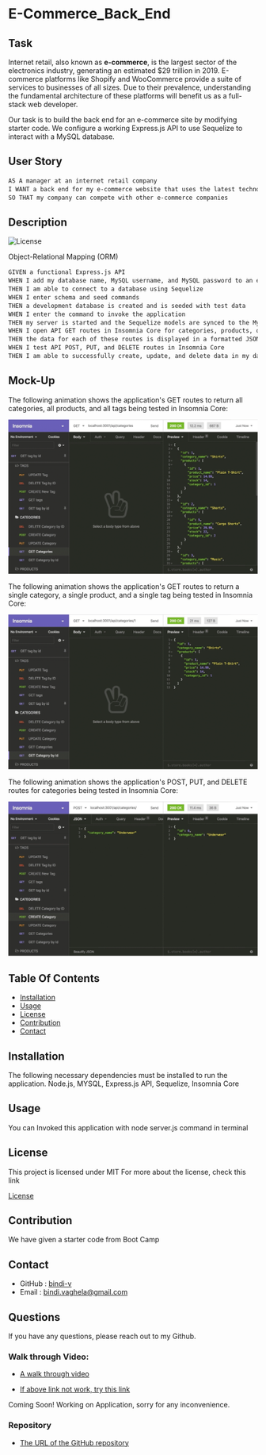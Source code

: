 # E-Commerce_Back_End

## Task

Internet retail, also known as **e-commerce**, is the largest sector of the electronics industry, generating an estimated $29 trillion in 2019. E-commerce platforms like Shopify and WooCommerce provide a suite of services to businesses of all sizes. Due to their prevalence, understanding the fundamental architecture of these platforms will benefit us as a full-stack web developer.

Our task is to build the back end for an e-commerce site by modifying starter code. We configure a working Express.js API to use Sequelize to interact with a MySQL database.

## User Story

```md
AS A manager at an internet retail company
I WANT a back end for my e-commerce website that uses the latest technologies
SO THAT my company can compete with other e-commerce companies
```
## Description

 ![License](https://img.shields.io/badge/License-MIT-yellow)

 Object-Relational Mapping (ORM)

```md
GIVEN a functional Express.js API
WHEN I add my database name, MySQL username, and MySQL password to an environment variable file
THEN I am able to connect to a database using Sequelize
WHEN I enter schema and seed commands
THEN a development database is created and is seeded with test data
WHEN I enter the command to invoke the application
THEN my server is started and the Sequelize models are synced to the MySQL database
WHEN I open API GET routes in Insomnia Core for categories, products, or tags
THEN the data for each of these routes is displayed in a formatted JSON
WHEN I test API POST, PUT, and DELETE routes in Insomnia Core
THEN I am able to successfully create, update, and delete data in my database
```

## Mock-Up

The following animation shows the application's GET routes to return all categories, all products, and all tags being tested in Insomnia Core:

![In Insomnia Core, the user tests “GET tags,” “GET Categories,” and “GET All Products.”.](./Assets/orm-demo-01.gif)

The following animation shows the application's GET routes to return a single category, a single product, and a single tag being tested in Insomnia Core:

![In Insomnia Core, the user tests “GET tag by id,” “GET Category by ID,” and “GET One Product.”](./Assets/orm-demo-02.gif)

The following animation shows the application's POST, PUT, and DELETE routes for categories being tested in Insomnia Core:

![In Insomnia Core, the user tests “DELETE Category by ID,” “CREATE Category,” and “UPDATE Category.”](./Assets/orm-demo-03.gif)


## Table Of Contents

- [Installation](#installation)
- [Usage](#usage)
- [License](#license)
- [Contribution](#contribution)
- [Contact](#contact)
    
## Installation 

The following necessary dependencies must be installed to run the application.
  Node.js, MYSQL, Express.js API, Sequelize, Insomnia Core

## Usage

 You can Invoked this application with node server.js command in terminal

## License

This project is licensed under
 MIT
For more about the license, check this link

[License](https://opensource.org/licenses/MIT)

## Contribution

We have given a starter code from Boot Camp

## Contact

* GitHub : [bindi-v](https://github.com/bindi-v)
* Email : bindi.vaghela@gmail.com
    
## Questions

If you have any questions, please reach out to my Github.

### Walk through Video:

* [A walk through video](https://watch.screencastify.com/v/ZttwRICZt7Uf7WB3RSMP)

* [If above link not work, try this link](https://drive.google.com/file/d/1Kdrdl2i9kIXo_pGV8VJ74DX56BBxA3sU/view)

Coming Soon! Working on Application, sorry for any inconvenience.

### Repository

* [The URL of the GitHub repository](https://github.com/bindi-v/E-Commerce_Back_End)